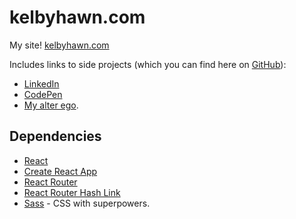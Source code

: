 # kelbyhawn.com

My site! [kelbyhawn.com](https://kelbyhawn.com)

Includes links to side projects (which you can find here on [GitHub](https://github.com/kelbyhawn)):
- [LinkedIn](https://www.linkedin.com/in/kelby-hawn/)
- [CodePen](https://codepen.io/kelbyhawn)
- [My alter ego](https://www.instagram.com/tidywithkelby/).

## Dependencies

- [React](https://reactjs.org/)
- [Create React App](https://create-react-app.dev)
- [React Router](https://www.npmjs.com/package/react-router)
- [React Router Hash Link](https://www.npmjs.com/package/react-router-hash-link)
- [Sass](https://sass-lang.com) - CSS with superpowers.

